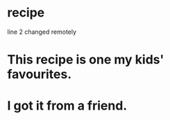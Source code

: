 # recipe
line 2 changed remotely
# This recipe is one my kids' favourites.
# I got it from a friend.
